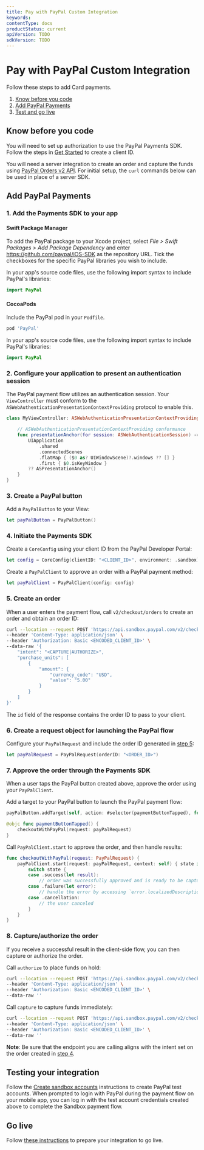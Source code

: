 ```yaml
---
title: Pay with PayPal Custom Integration
keywords: 
contentType: docs
productStatus: current
apiVersion: TODO
sdkVersion: TODO
---
```


# Pay with PayPal Custom Integration

Follow these steps to add Card payments.

1. [Know before you code](#know-before-you-code)
1. [Add PayPal Payments](#add-paypal-payments)
1. [Test and go live](#test-and-go-live)

## Know before you code

You will need to set up authorization to use the PayPal Payments SDK. 
Follow the steps in [Get Started](https://developer.paypal.com/api/rest/#link-getstarted) to create a client ID. 

You will need a server integration to create an order and capture the funds using [PayPal Orders v2 API](https://developer.paypal.com/docs/api/orders/v2). 
For initial setup, the `curl` commands below can be used in place of a server SDK.

## Add PayPal Payments

### 1. Add the Payments SDK  to your app

#### Swift Package Manager

To add the PayPal package to your Xcode project, select _File > Swift Packages > Add Package Dependency_ and enter https://github.com/paypal/iOS-SDK as the repository URL. Tick the checkboxes for the specific PayPal libraries you wish to include.

In your app's source code files, use the following import syntax to include PayPal's libraries:

```swift
import PayPal
```

#### CocoaPods

Include the PayPal pod in your `Podfile`.

```ruby
pod 'PayPal'
```

In your app's source code files, use the following import syntax to include PayPal's libraries:

```swift
import PayPal
```

### 2. Configure your application to present an authentication session

The PayPal payment flow utilizes an authentication session. Your `ViewController` must conform to the `ASWebAuthenticationPresentationContextProviding` protocol to enable this.

```swift
class MyViewController: ASWebAuthenticationPresentationContextProviding {

    // ASWebAuthenticationPresentationContextProviding conformance
    func presentationAnchor(for session: ASWebAuthenticationSession) -> ASPresentationAnchor {
        UIApplication
            .shared
            .connectedScenes
            .flatMap { ($0 as? UIWindowScene)?.windows ?? [] }
            .first { $0.isKeyWindow }
        ?? ASPresentationAnchor()
    }
}
```

### 3. Create a PayPal button 

Add a `PayPalButton` to your View:

```swift
let payPalButton = PayPalButton()
```

### 4. Initiate the Payments SDK

Create a `CoreConfig` using your client ID from the PayPal Developer Portal:

```swift
let config = CoreConfig(clientID: "<CLIENT_ID>", environment: .sandbox)
```

Create a `PayPalClient` to approve an order with a PayPal payment method:

```swift
let payPalClient = PayPalClient(config: config)
```

### 5. Create an order

When a user enters the payment flow, call `v2/checkout/orders` to create an order and obtain an order ID:

```bash
curl --location --request POST 'https://api.sandbox.paypal.com/v2/checkout/orders/' \
--header 'Content-Type: application/json' \
--header 'Authorization: Basic <ENCODED_CLIENT_ID>' \
--data-raw '{
    "intent": "<CAPTURE|AUTHORIZE>",
    "purchase_units": [
        {
            "amount": {
                "currency_code": "USD",
                "value": "5.00"
            }
        }
    ]
}'
```

The `id` field of the response contains the order ID to pass to your client.

### 6. Create a request object for launching the PayPal flow

Configure your `PayPalRequest` and include the order ID generated in [step 5](#5-create-an-order):

```swift
let payPalRequest = PayPalRequest(orderID: "<ORDER_ID>")
```

### 7. Approve the order through the Payments SDK

When a user taps the PayPal button created above, approve the order using your `PayPalClient`.

Add a target to your PayPal button to launch the PayPal payment flow:

```swift
payPalButton.addTarget(self, action: #selector(paymentButtonTapped), for: .touchUpInside)

@objc func paymentButtonTapped() {
    checkoutWithPayPal(request: payPalRequest)
}
```

Call `PayPalClient.start` to approve the order, and then handle results:

```swift
func checkoutWithPayPal(request: PayPalRequest) {
    payPalClient.start(request: payPalRequest, context: self) { state in
        switch state {
        case .success(let result):
            // order was successfully approved and is ready to be captured/authorized (see step 8)
        case .failure(let error):
            // handle the error by accessing `error.localizedDescription`
        case .cancellation:
            // the user canceled
        }
    }
}
```

### 8. Capture/authorize the order

If you receive a successful result in the client-side flow, you can then capture or authorize the order. 

Call `authorize` to place funds on hold:

```bash
curl --location --request POST 'https://api.sandbox.paypal.com/v2/checkout/orders/<ORDER_ID>/authorize' \
--header 'Content-Type: application/json' \
--header 'Authorization: Basic <ENCODED_CLIENT_ID>' \
--data-raw ''
```

Call `capture` to capture funds immediately:

```bash
curl --location --request POST 'https://api.sandbox.paypal.com/v2/checkout/orders/<ORDER_ID>/capture' \
--header 'Content-Type: application/json' \
--header 'Authorization: Basic <ENCODED_CLIENT_ID>' \
--data-raw ''
```

**Note**: Be sure that the endpoint you are calling aligns with the intent set on the order created in [step 4](#4-initiate-the-payments-sdk).

## Testing your integration

Follow the [Create sandbox accounts](https://developer.paypal.com/api/rest/#link-createsandboxaccounts) instructions to create PayPal test accounts.
When prompted to login with PayPal during the payment flow on your mobile app, you can log in with the test account credentials created above to complete the Sandbox payment flow. 

## Go live

Follow [these instructions](https://developer.paypal.com/api/rest/production/) to prepare your integration to go live.

